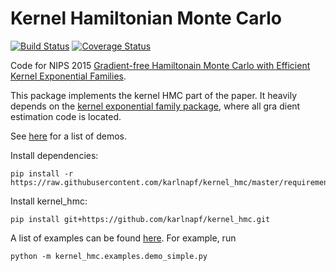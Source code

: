 # Kernel Hamiltonian Monte Carlo

[![Build Status](https://travis-ci.org/karlnapf/kernel_hmc.png)](https://travis-ci.org/karlnapf/kernel_hmc)
[![Coverage Status](https://coveralls.io/repos/karlnapf/kernel_hmc/badge.svg?branch=master&service=github)](https://coveralls.io/github/karlnapf/kernel_hmc?branch=master)

Code for NIPS 2015 [Gradient-free Hamiltonain Monte Carlo with Efficient Kernel Exponential Families](http://arxiv.org/abs/1506.02564).

This package implements the kernel HMC part of the paper. It heavily depends on the [kernel exponential family package](https://github.com/karlnapf/kernel_exp/family), where all gra
dient estimation code is located.

See [here](https://github.com/karlnapf/kernel_hmc/tree/master/kernel_hmc/examples) for a list of demos.

Install dependencies:

    pip install -r https://raw.githubusercontent.com/karlnapf/kernel_hmc/master/requirements.txt
    
Install kernel_hmc:

    pip install git+https://github.com/karlnapf/kernel_hmc.git

A list of examples can be found [here](kernel_hmc/examples). For example, run

    python -m kernel_hmc.examples.demo_simple.py

